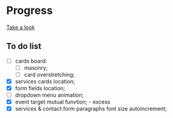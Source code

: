 # Progress

[Take a look](https://dariaazanovich.github.io/frontend-lab/workflow/landing-page/)

## To do list
- [ ] cards board:
    - [ ] masonry;
    - [ ] card overstretching;
- [x] services cards location;
- [x] form fields location;
- [ ] dropdown menu animation;
- [x] event target mutual funvtion; - excess
- [x] services & contact form paragraphs font size autoincrement;